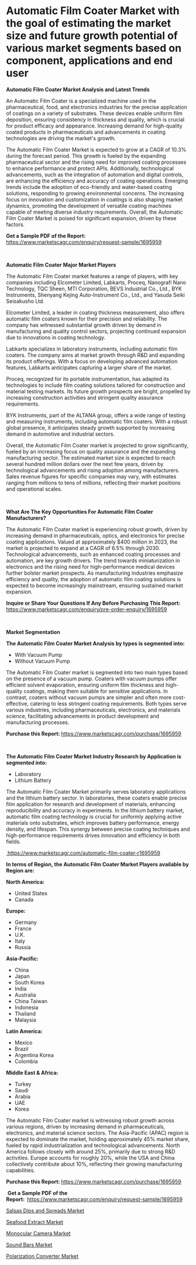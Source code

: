 <p><h1>Automatic Film Coater Market with the goal of estimating the market size and future growth potential of various market segments based on component, applications and end user</h1></p><p><strong>Automatic Film Coater Market Analysis and Latest Trends</strong></p>
<p><p>An Automatic Film Coater is a specialized machine used in the pharmaceutical, food, and electronics industries for the precise application of coatings on a variety of substrates. These devices enable uniform film deposition, ensuring consistency in thickness and quality, which is crucial for product efficacy and appearance. Increasing demand for high-quality coated products in pharmaceuticals and advancements in coating technologies are driving the market's growth.</p><p>The Automatic Film Coater Market is expected to grow at a CAGR of 10.3% during the forecast period. This growth is fueled by the expanding pharmaceutical sector and the rising need for improved coating processes to enhance performance and protect APIs. Additionally, technological advancements, such as the integration of automation and digital controls, are enhancing the efficiency and accuracy of coating operations. Emerging trends include the adoption of eco-friendly and water-based coating solutions, responding to growing environmental concerns. The increasing focus on innovation and customization in coatings is also shaping market dynamics, promoting the development of versatile coating machines capable of meeting diverse industry requirements. Overall, the Automatic Film Coater Market is poised for significant expansion, driven by these factors.</p></p>
<p><strong>Get a Sample PDF of the Report:&nbsp;</strong> <a href="https://www.marketscagr.com/enquiry/request-sample/1695959?utm_campaign=1126&utm_medium=2&utm_source=Github&utm_content=ia&utm_term=30102024&utm_id=automatic-film-coater">https://www.marketscagr.com/enquiry/request-sample/1695959</a></p>
<p>&nbsp;</p>
<p><strong>Automatic Film Coater Major Market Players</strong></p>
<p><p>The Automatic Film Coater market features a range of players, with key companies including Elcometer Limited, Labkarts, Proceq, Nanografi Nano Technology, TQC Sheen, MTI Corporation, BEVS Industrial Co., Ltd., BYK Instruments, Shenyang Kejing Auto-Instrument Co., Ltd., and Yasuda Seiki Seisakusho Ltd. </p><p>Elcometer Limited, a leader in coating thickness measurement, also offers automatic film coaters known for their precision and reliability. The company has witnessed substantial growth driven by demand in manufacturing and quality control sectors, projecting continued expansion due to innovations in coating technology.</p><p>Labkarts specializes in laboratory instruments, including automatic film coaters. The company aims at market growth through R&D and expanding its product offerings. With a focus on developing advanced automation features, Labkarts anticipates capturing a larger share of the market.</p><p>Proceq, recognized for its portable instrumentation, has adapted its technologies to include film coating solutions tailored for construction and material testing markets. Its future growth prospects are bright, propelled by increasing construction activities and stringent quality assurance requirements.</p><p>BYK Instruments, part of the ALTANA group, offers a wide range of testing and measuring instruments, including automatic film coaters. With a robust global presence, it anticipates steady growth supported by increasing demand in automotive and industrial sectors.</p><p>Overall, the Automatic Film Coater market is projected to grow significantly, fueled by an increasing focus on quality assurance and the expanding manufacturing sector. The estimated market size is expected to reach several hundred million dollars over the next few years, driven by technological advancements and rising adoption among manufacturers. Sales revenue figures for specific companies may vary, with estimates ranging from millions to tens of millions, reflecting their market positions and operational scales.</p></p>
<p>&nbsp;</p>
<p><strong>What Are The Key Opportunities For Automatic Film Coater Manufacturers?</strong></p>
<p><p>The Automatic Film Coater market is experiencing robust growth, driven by increasing demand in pharmaceuticals, optics, and electronics for precise coating applications. Valued at approximately $400 million in 2023, the market is projected to expand at a CAGR of 6.5% through 2030. Technological advancements, such as enhanced coating processes and automation, are key growth drivers. The trend towards miniaturization in electronics and the rising need for high-performance medical devices further bolster market prospects. As manufacturing industries emphasize efficiency and quality, the adoption of automatic film coating solutions is expected to become increasingly mainstream, ensuring sustained market expansion.</p></p>
<p><strong>Inquire or Share Your Questions If Any Before Purchasing This Report:</strong> <a href="https://www.marketscagr.com/enquiry/pre-order-enquiry/1695959?utm_campaign=1126&utm_medium=2&utm_source=Github&utm_content=ia&utm_term=30102024&utm_id=automatic-film-coater">https://www.marketscagr.com/enquiry/pre-order-enquiry/1695959</a></p>
<p>&nbsp;</p>
<p><strong>Market Segmentation</strong></p>
<p><strong>The Automatic Film Coater Market Analysis by types is segmented into:</strong></p>
<p><ul><li>With Vacuum Pump</li><li>Without Vacuum Pump</li></ul></p>
<p><p>The Automatic Film Coater market is segmented into two main types based on the presence of a vacuum pump. Coaters with vacuum pumps offer efficient solvent evaporation, ensuring uniform film thickness and high-quality coatings, making them suitable for sensitive applications. In contrast, coaters without vacuum pumps are simpler and often more cost-effective, catering to less stringent coating requirements. Both types serve various industries, including pharmaceuticals, electronics, and materials science, facilitating advancements in product development and manufacturing processes.</p></p>
<p><strong>Purchase this Report:&nbsp;</strong><a href="https://www.marketscagr.com/purchase/1695959?utm_campaign=1126&utm_medium=2&utm_source=Github&utm_content=ia&utm_term=30102024&utm_id=automatic-film-coater">https://www.marketscagr.com/purchase/1695959</a></p>
<p>&nbsp;</p>
<p><strong>The Automatic Film Coater Market Industry Research by Application is segmented into:</strong></p>
<p><ul><li>Laboratory</li><li>Lithium Battery</li></ul></p>
<p><p>The Automatic Film Coater Market primarily serves laboratory applications and the lithium battery sector. In laboratories, these coaters enable precise film application for research and development of materials, enhancing reproducibility and accuracy in experiments. In the lithium battery market, automatic film coating technology is crucial for uniformly applying active materials onto substrates, which improves battery performance, energy density, and lifespan. This synergy between precise coating techniques and high-performance requirements drives innovation and efficiency in both fields.</p></p>
<p><a href="https://www.marketscagr.com/automatic-film-coater-r1695959?utm_campaign=1126&utm_medium=2&utm_source=Github&utm_content=ia&utm_term=30102024&utm_id=automatic-film-coater">&nbsp;https://www.marketscagr.com/automatic-film-coater-r1695959</a></p>
<p><strong>In terms of Region, the Automatic Film Coater Market Players available by Region are:</strong></p>
<p>
    <p> <strong> North America: </strong>
        <ul>
            <li>United States</li>
            <li>Canada</li>
        </ul>
        </p> 
    <p> <strong> Europe: </strong>
        <ul>
            <li>Germany</li>
            <li>France</li>
            <li>U.K.</li>
            <li>Italy</li>
            <li>Russia</li>
        </ul>
        </p> 
    <p> <strong> Asia-Pacific: </strong>
        <ul>
            <li>China</li>
            <li>Japan</li>
            <li>South Korea</li>
            <li>India</li>
            <li>Australia</li>
            <li>China Taiwan</li>
            <li>Indonesia</li>
            <li>Thailand</li>
            <li>Malaysia</li>
        </ul>
        </p> 
    <p> <strong> Latin America: </strong>
        <ul>
            <li>Mexico</li>
            <li>Brazil</li>
            <li>Argentina Korea</li>
            <li>Colombia</li>
        </ul>
        </p> 
    <p> <strong> Middle East & Africa: </strong>
        <ul>
            <li>Turkey</li>
            <li>Saudi</li>
            <li>Arabia</li>
            <li>UAE</li>
            <li>Korea</li>
        </ul>
    </p>
    </p>
<p><p>The Automatic Film Coater market is witnessing robust growth across various regions, driven by increasing demand in pharmaceuticals, electronics, and material science sectors. The Asia-Pacific (APAC) region is expected to dominate the market, holding approximately 45% market share, fueled by rapid industrialization and technological advancements. North America follows closely with around 25%, primarily due to strong R&D activities. Europe accounts for roughly 20%, while the USA and China collectively contribute about 10%, reflecting their growing manufacturing capabilities.</p></p>
<p><strong>Purchase this Report: </strong><a href="https://www.marketscagr.com/purchase/1695959?utm_campaign=1126&utm_medium=2&utm_source=Github&utm_content=ia&utm_term=30102024&utm_id=automatic-film-coater">https://www.marketscagr.com/purchase/1695959</a></p>
<p>&nbsp;<strong>Get a Sample PDF of the Report:&nbsp;&nbsp;</strong><a href="https://www.marketscagr.com/enquiry/request-sample/1695959?utm_campaign=1126&utm_medium=2&utm_source=Github&utm_content=ia&utm_term=30102024&utm_id=automatic-film-coater">https://www.marketscagr.com/enquiry/request-sample/1695959</a></p>
<p><strong></strong></p>
<p><p><a href="https://www.linkedin.com/pulse/salsas-dips-spreads-market-overview-global-trends-future-5rhfe?utm_campaign=1126&utm_medium=2&utm_source=Github&utm_content=ia&utm_term=30102024&utm_id=automatic-film-coater">Salsas Dips and Spreads Market</a></p><p><a href="https://www.linkedin.com/pulse/exploring-seafood-extract-market-dynamics-global-trends-ehwme?utm_campaign=1126&utm_medium=2&utm_source=Github&utm_content=ia&utm_term=30102024&utm_id=automatic-film-coater">Seafood Extract Market</a></p><p><a href="https://www.linkedin.com/pulse/global-monocular-camera-market-trends-analysis-future-growth-oc5wc?utm_campaign=1126&utm_medium=2&utm_source=Github&utm_content=ia&utm_term=30102024&utm_id=automatic-film-coater">Monocular Camera Market</a></p><p><a href="https://www.linkedin.com/pulse/sustainability-trends-sound-bars-industry-market-implications-ut8sc?utm_campaign=1126&utm_medium=2&utm_source=Github&utm_content=ia&utm_term=30102024&utm_id=automatic-film-coater">Sound Bars Market</a></p><p><a href="https://github.com/gdfhhhj/Market-Research-Report-List-6/blob/main/polarization-converter-market.md?utm_campaign=1126&utm_medium=2&utm_source=Github&utm_content=ia&utm_term=30102024&utm_id=automatic-film-coater">Polarization Converter Market</a></p></p>
